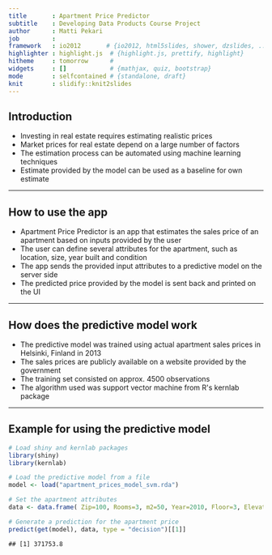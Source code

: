 ```yaml
---
title       : Apartment Price Predictor
subtitle    : Developing Data Products Course Project
author      : Matti Pekari
job         : 
framework   : io2012       # {io2012, html5slides, shower, dzslides, ...}
highlighter : highlight.js  # {highlight.js, prettify, highlight}
hitheme     : tomorrow      # 
widgets     : []            # {mathjax, quiz, bootstrap}
mode        : selfcontained # {standalone, draft}
knit        : slidify::knit2slides
---
```


## Introduction

* Investing in real estate requires estimating realistic prices
* Market prices for real estate depend on a large number of factors
* The estimation process can be automated using machine learning techniques
* Estimate provided by the model can be used as a baseline for own estimate

--- 

## How to use the app

* Apartment Price Predictor is an app that estimates the sales price of an apartment based on inputs provided by the user
* The user can define several attributes for the apartment, such as location, size, year built and condition
* The app sends the provided input attributes to a predictive model on the server side
* The predicted price provided by the model is sent back and printed on the UI

--- 

## How does the predictive model work

* The predictive model was trained using actual apartment sales prices in Helsinki, Finland in 2013
* The sales prices are publicly available on a website provided by the government
* The training set consisted on approx. 4500 observations
* The algorithm used was support vector machine from R's kernlab package

--- 

## Example for using the predictive model


```r
# Load shiny and kernlab packages
library(shiny)
library(kernlab)
```


```r
# Load the predictive model from a file
model <- load("apartment_prices_model_svm.rda")
```


```r
# Set the apartment attributes
data <- data.frame( Zip=100, Rooms=3, m2=50, Year=2010, Floor=3, Elevator=1, Condition=2)
```


```r
# Generate a prediction for the apartment price
predict(get(model), data, type = "decision")[[1]]
```

```
## [1] 371753.8
```





